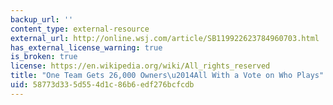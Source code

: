 ```yaml
---
backup_url: ''
content_type: external-resource
external_url: http://online.wsj.com/article/SB119922623784960703.html
has_external_license_warning: true
is_broken: true
license: https://en.wikipedia.org/wiki/All_rights_reserved
title: "One Team Gets 26,000 Owners\u2014All With a Vote on Who Plays"
uid: 58773d33-5d55-4d1c-86b6-edf276bcfcdb
---
```

